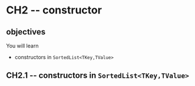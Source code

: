 # CH2 -- constructor
## objectives 
You will learn 

+ constructors in `SortedList<TKey,TValue>`

## CH2.1 -- constructors in `SortedList<TKey,TValue>`
###
